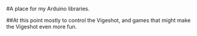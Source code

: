 #A place for my Arduino libraries.

##At this point mostly to control the Vigeshot, and games that might make the Vigeshot even more fun.
